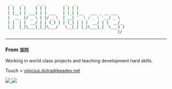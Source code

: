 ```sh
  _    _      _ _         _   _                     
 | |  | |    | | |       | | | |                    
 | |__| | ___| | | ___   | |_| |__   ___ _ __ ___   
 |  __  |/ _ \ | |/ _ \  | __| '_ \ / _ \ '__/ _ \  
 | |  | |  __/ | | (_) | | |_| | | |  __/ | |  __/_ 
 |_|  |_|\___|_|_|\___/   \__|_| |_|\___|_|  \___( )
                                                 |/                                                                            
```
---

### From :brazil:

Working in world class projects and teaching development hard skills.

Touch > vinicius.dutra@beadev.net  

<a target="_blank" href="https://www.linkedin.com/in/vinicius-morais-dutra-5260bb116/">
  <img src="https://img.shields.io/badge/-LinkedIn-blue?style=flat-square&logo=Linkedin&logoColor=white&link=https://www.linkedin.com/in/vinicius-morais-dutra-5260bb116/" />
</a>

<a target="_blank" href="https://beadev.net">
  <img src="https://img.shields.io/badge/blog-beadev.net-black" />
</a>
